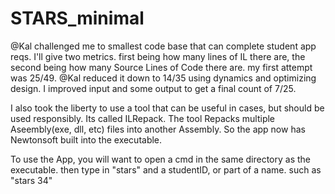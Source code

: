 # STARS_minimal

@Kal challenged me to smallest code base that can complete student app reqs. I'll give two metrics. first being how many lines of IL there are, the second being how many Source Lines of Code there are. my first attempt was 25/49.  @Kal reduced it down to 14/35 using dynamics and optimizing design. I improved input and some output to get a final count of 7/25.

I also took the liberty to use a tool that can be useful in cases, but should be used responsibly. Its called ILRepack. The tool Repacks multiple Aseembly(exe, dll, etc) files into another Assembly. So the app now has Newtonsoft built into the executable. 

To use the App, you will want to open a cmd in the same directory as the executable. then type in "stars" and a studentID, or part of a name. such as "stars 34"
